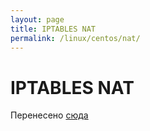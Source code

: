 ```yaml
---
layout: page
title: IPTABLES NAT
permalink: /linux/centos/nat/
---
```


# IPTABLES NAT


Перенесено <a href="/linux/networks/nat/centos/nat/">сюда</a>
